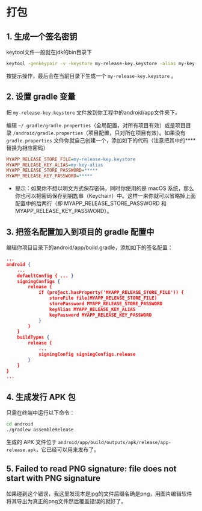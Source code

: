 # 打包

## 1. 生成一个签名密钥

keytool文件一般就在jdk的bin目录下

```sh
keytool -genkeypair -v -keystore my-release-key.keystore -alias my-key-alias -keyalg RSA -keysize 2048 -validity 10000
```

按提示操作，最后会在当前目录下生成一个 ```my-release-key.keystore``` 。

## 2. 设置 gradle 变量

把 ```my-release-key.keystore``` 文件放到你工程中的android/app文件夹下。

编辑 ```~/.gradle/gradle.properties```（全局配置，对所有项目有效）或是项目目录 ```/android/gradle.properties```（项目配置，只对所在项目有效）。如果没有 ```gradle.properties``` 文件你就自己创建一个，添加如下的代码（注意把其中的****替换为相应密码）

```ini
MYAPP_RELEASE_STORE_FILE=my-release-key.keystore
MYAPP_RELEASE_KEY_ALIAS=my-key-alias
MYAPP_RELEASE_STORE_PASSWORD=*****
MYAPP_RELEASE_KEY_PASSWORD=*****
```

- 提示：如果你不想以明文方式保存密码，同时你使用的是 macOS 系统，那么你也可以把密码保存到钥匙串（Keychain）中。这样一来你就可以省略掉上面配置中的后两行（即 MYAPP_RELEASE_STORE_PASSWORD 和 MYAPP_RELEASE_KEY_PASSWORD）。

## 3. 把签名配置加入到项目的 gradle 配置中

编辑你项目目录下的android/app/build.gradle，添加如下的签名配置：

```json
...
android {
    ...
    defaultConfig { ... }
    signingConfigs {
        release {
            if (project.hasProperty('MYAPP_RELEASE_STORE_FILE')) {
                storeFile file(MYAPP_RELEASE_STORE_FILE)
                storePassword MYAPP_RELEASE_STORE_PASSWORD
                keyAlias MYAPP_RELEASE_KEY_ALIAS
                keyPassword MYAPP_RELEASE_KEY_PASSWORD
            }
        }
    }
    buildTypes {
        release {
            ...
            signingConfig signingConfigs.release
        }
    }
}
...
```

## 4. 生成发行 APK 包

只需在终端中运行以下命令：

```sh
cd android
./gradlew assembleRelease
```

生成的 APK 文件位于 ```android/app/build/outputs/apk/release/app-release.apk```，它已经可以用来发布了。

## 5. Failed to read PNG signature: file does not start with PNG signature

如果碰到这个错误，我这里发现本是jpg的文件后缀名确是png，用图片编辑软件将其导出为真正的png文件然后覆盖错误的就好了。
